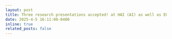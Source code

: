 ```yaml
---
layout: post
title: Three research presentations accepted! at HAI (AI) as well as EURO (Optimization and AI).
date: 2025-4-5 16:11:00-0400
inline: true
related_posts: false
---
```

